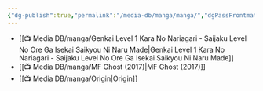```yaml
---
{"dg-publish":true,"permalink":"/media-db/manga/manga/","dgPassFrontmatter":true,"noteIcon":"3","created":"2023-12-10T09:57:57.152+05:30","updated":"2023-12-20T12:33:01.433+05:30"}
---
```




- [[📺 Media DB/manga/Genkai Level 1 Kara No Nariagari - Saijaku Level No Ore Ga Isekai Saikyou Ni Naru Made\|Genkai Level 1 Kara No Nariagari - Saijaku Level No Ore Ga Isekai Saikyou Ni Naru Made]]
- [[📺 Media DB/manga/MF Ghost (2017)\|MF Ghost (2017)]]
- [[📺 Media DB/manga/Origin\|Origin]]

